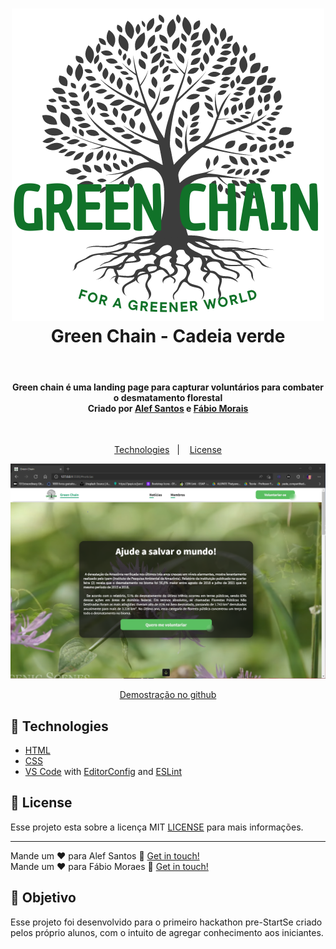 

<h1 align="center">
<img src="src/image/logo-green-chain-2.png" alt="My cool logo"/>
    <br>
    Green Chain - Cadeia verde
</h1>

<br>

<h4 align="center">
  Green chain é uma landing page para capturar voluntários para combater o desmatamento florestal 
  <br>
  Criado por <a href="https://www.linkedin.com/in/alef-santos-soares-a28715193/">Alef Santos</a> e <a href="https://www.linkedin.com/in/f%C3%A1bio-morais-54b137231/">Fábio Morais</a>
</h4>

<br>
<p align="center">
  <a href="#rocket-technologies">Technologies</a>&nbsp;&nbsp;&nbsp;|&nbsp;&nbsp;&nbsp;
  <a href="#memo-license">License</a>
</p>

![App Screenshot](/src/image/page-initial.png)
<p align="center">
  <a href="https://fmcerqueira79.github.io/StartSe/" target="_blank">
    Demostração no github
  </a>
</p>

## :rocket: Technologies

- [HTML](https://reactjs.org/)
- [CSS][ts]
- [VS Code][vscode] with [EditorConfig][vceditconfig] and [ESLint][vceslint]

## :memo: License

Esse projeto esta sobre a licença MIT [LICENSE](https://github.com/fmcerqueira79/StartSe/blob/main/LICENSE) para mais informações.

---

Mande um ♥ para Alef Santos :wave: [Get in touch!](https://www.linkedin.com/in/alef-santos-soares-a28715193/)
<br>
Mande um ♥ para Fábio Moraes :wave: [Get in touch!](https://www.linkedin.com/in/f%C3%A1bio-morais-54b137231/)

[ts]: https://www.typescriptlang.org
[vscode]: https://code.visualstudio.com/
[yarn]: https://yarnpkg.com/
[vceditconfig]: https://marketplace.visualstudio.com/items?itemName=EditorConfig.EditorConfig
[vceslint]: https://marketplace.visualstudio.com/items?itemName=dbaeumer.vscode-eslint

## :rocket: Objetivo
Esse projeto foi desenvolvido para o primeiro hackathon pre-StartSe criado pelos próprio alunos, com o intuito de agregar conhecimento aos iniciantes.